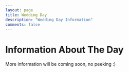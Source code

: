 ```yaml
---
layout: page
title: Wedding Day
description: "Wedding Day Information"
comments: false
---
```


# Information About The Day
More information will be coming soon, no peeking :)
